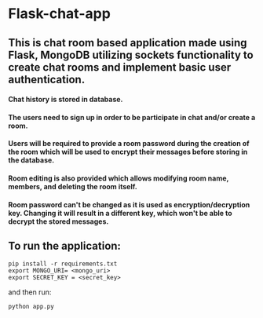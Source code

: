 # Flask-chat-app

## This is chat room based application made using Flask, MongoDB utilizing sockets functionality to create chat rooms and implement basic user authentication.

#### Chat history is stored in database.
#### The users need to sign up in order to be participate in chat and/or create a room.
#### Users will be required to provide a room password during the creation of the room which will be used to encrypt their messages before storing in the database.
#### Room editing is also provided which allows modifying room name, members, and deleting the room itself.
#### Room password can't be changed as it is used as encryption/decryption key. Changing it will result in a different key, which won't be able  to decrypt the stored messages.

## To run the application:
```
pip install -r requirements.txt
export MONGO_URI= <mongo_uri>
export SECRET_KEY = <secret_key>
```

and then run:

```
python app.py
```
